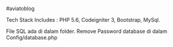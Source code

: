 #aviatoblog

Tech Stack Includes :
PHP 5.6, Codeigniter 3, Bootstrap, MySql.

File SQL ada di dalam folder.
Remove Password database di dalam Config/database.php
